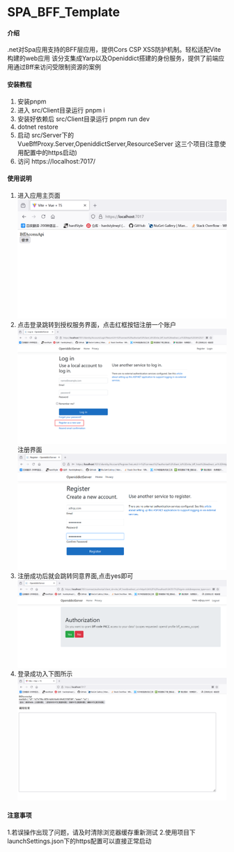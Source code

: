 # SPA_BFF_Template

#### 介绍
.net对Spa应用支持的BFF层应用，提供Cors CSP XSS防护机制。轻松适配Vite构建的web应用
该分支集成Yarp以及Openiddict搭建的身份服务，提供了前端应用通过Bff来访问受限制资源的案例

#### 安装教程
1.  安装pnpm
2.  进入 src/Client目录运行 pnpm i
3.  安装好依赖后 src/Client目录运行 pnpm run dev
4.  dotnet restore
5.  启动 src/Server下的VueBffProxy.Server,OpeniddictServer,ResourceServer 这三个项目(注意使用配置中的https启动)
6.  访问 https://localhost:7017/

#### 使用说明

1.  进入应用主页面
![alt text](./images/app.png)
2.  点击登录跳转到授权服务界面，点击红框按钮注册一个账户
![alt text](./images/identity.png)
    注册界面
![alt text](./images/regster.png)
3.  注册成功后就会跳转同意界面,点击yes即可
![alt text](./images/tongyi.png)
4.  登录成功入下图所示
![alt text](./images/success.png)


#### 注意事项
1.若误操作出现了问题，请及时清除浏览器缓存重新测试
2.使用项目下launchSettings.json下的https配置可以直接正常启动
